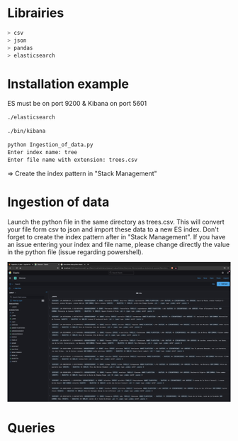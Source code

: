 # Librairies
```python
> csv
> json
> pandas
> elasticsearch 
```

# Installation example
ES must be on port 9200 & Kibana on port 5601

```bash
./elasticsearch
```
```bash
./bin/kibana
```
```bash
python Ingestion_of_data.py
Enter index name: tree
Enter file name with extension: trees.csv
```
=> Create the index pattern in "Stack Management"




# Ingestion of data
Launch the python file in the same directory as trees.csv. This will convert your file form csv to json and import these data to a new ES index. Don't forget to create the index pattern after in "Stack Management". If you have an issue entering your index and file name, please change directly the value in the python file (issue regarding powershell). 

![](overview.png)

# Queries


